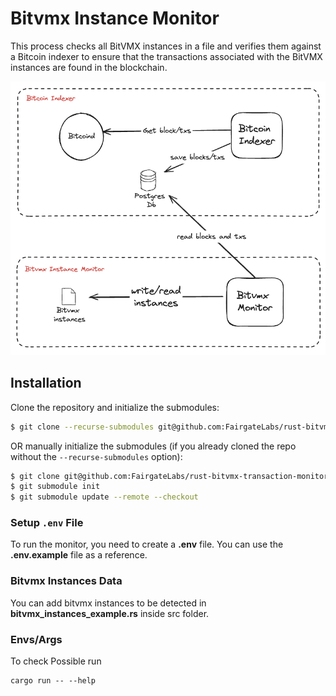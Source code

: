 # Bitvmx Instance Monitor


This process checks all BitVMX instances in a file and verifies them against a Bitcoin indexer to ensure that the transactions associated with the BitVMX instances are found in the blockchain.

![Explanation](draw.png)

## Installation
Clone the repository and initialize the submodules:
```bash
$ git clone --recurse-submodules git@github.com:FairgateLabs/rust-bitvmx-transaction-monitor
```

OR manually initialize the submodules (if you already cloned the repo without the `--recurse-submodules` option):
 
```bash
$ git clone git@github.com:FairgateLabs/rust-bitvmx-transaction-monitor
$ git submodule init
$ git submodule update --remote --checkout
```

### Setup `.env` File

To run the monitor, you need to create a **.env** file. You can use the **.env.example** file as a reference.

### Bitvmx Instances Data

You can add bitvmx instances to be detected in **bitvmx_instances_example.rs** inside src folder.

### Envs/Args

To check Possible run

```
cargo run -- --help
```

